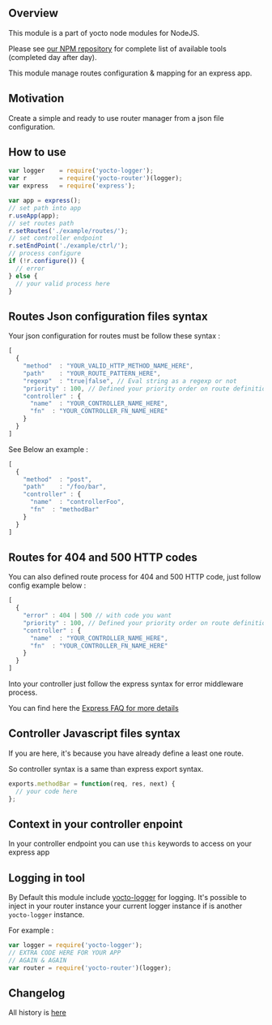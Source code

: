## Overview

This module is a part of yocto node modules for NodeJS.

Please see [our NPM repository](https://www.npmjs.com/~yocto) for complete list of available tools (completed day after day).

This module manage routes configuration & mapping for an express app.

## Motivation

Create a simple and ready to use router manager from a json file configuration.

## How to use

```javascript
var logger    = require('yocto-logger');
var r         = require('yocto-router')(logger);
var express   = require('express');

var app = express();
// set path into app
r.useApp(app);
// set routes path
r.setRoutes('./example/routes/');
// set controller endpoint
r.setEndPoint('./example/ctrl/'); 
// process configure
if (!r.configure()) {
  // error
} else {
  // your valid process here
}
```

## Routes Json configuration files syntax

Your json configuration for routes must be follow these syntax : 

```javascript
[
  {
    "method"  : "YOUR_VALID_HTTP_METHOD_NAME_HERE",
    "path"    : "YOUR_ROUTE_PATTERN_HERE",
    "regexp"  : "true|false", // Eval string as a regexp or not
    "priority" : 100, // Defined your priority order on route definition into express
    "controller" : {
      "name"  : "YOUR_CONTROLLER_NAME_HERE",
      "fn"  : "YOUR_CONTROLLER_FN_NAME_HERE"
    }
  }
]
```
See Below an example : 

```javascript
[
  {
    "method"  : "post",
    "path"    : "/foo/bar",
    "controller" : {
      "name"  : "controllerFoo",
      "fn"  : "methodBar"
    }
  }  
]
```

## Routes for 404 and 500 HTTP codes

You can also defined route process for 404 and 500 HTTP code, just follow config example below : 

```javascript
[
  {
    "error" : 404 | 500 // with code you want
    "priority" : 100, // Defined your priority order on route definition into express very important
    "controller" : {
      "name"  : "YOUR_CONTROLLER_NAME_HERE",
      "fn"  : "YOUR_CONTROLLER_FN_NAME_HERE"
    }
  }
]
```

Into your controller just follow the express syntax for error middleware process.

You can find here the [Express FAQ for more details](http://expressjs.com/starter/faq.html)


## Controller Javascript files syntax

If you are here, it's because you have already define a least one route.

So controller syntax is a same than express export syntax.

```javascript
exports.methodBar = function(req, res, next) {
  // your code here
};
```

## Context in your controller enpoint

In your controller endpoint you can use `this` keywords to access on your express app

## Logging in tool

By Default this module include [yocto-logger](https://www.npmjs.com/package/yocto-logger) for logging.
It's possible to inject in your router instance your current logger instance if is another `yocto-logger` instance.

For example : 

```javascript 
var logger = require('yocto-logger');
// EXTRA CODE HERE FOR YOUR APP
// AGAIN & AGAIN
var router = require('yocto-router')(logger);
```

## Changelog

All history is [here](https://gitlab.com/yocto-node-modules/yocto-router/blob/master/CHANGELOG.md)